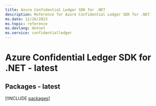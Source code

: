 ```yaml
---
title: Azure Confidential Ledger SDK for .NET
description: Reference for Azure Confidential Ledger SDK for .NET
ms.date: 12/26/2023
ms.topic: reference
ms.devlang: dotnet
ms.service: confidentialledger
---
```

# Azure Confidential Ledger SDK for .NET - latest
## Packages - latest
[!INCLUDE [packages](confidential-ledger-index.md)]